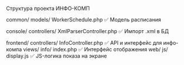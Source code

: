 Структура проекта
ИНФО-КОМП

common/
    models/
        WorkerSchedule.php          ✅ Модель расписания

console/
    controllers/
        XmlParserController.php     ✅ Импорт .xml в БД

frontend/
    controllers/
        InfoController.php          ✅ API и интерфейс для инфо-компа
views/
    info/
        index.php                   ✅ Интерфейс отображения
web/
    js/
        display.js                  ✅ JS-логика показа на экране
